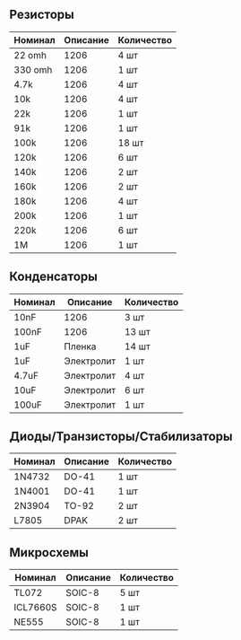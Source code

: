 ## Резисторы

| Номинал | Описание | Количество |
| ------ | ----------- | ----------- |
| 22 omh | 1206 | 4 шт |
| 330 omh | 1206 | 1 шт |
| 4.7k | 1206 | 4 шт |
| 10k | 1206 | 4 шт |
| 22k | 1206 | 1 шт |
| 91k | 1206 | 1 шт |
| 100k | 1206 | 18 шт |
| 120k | 1206 | 6 шт |
| 140k | 1206 | 2 шт |
| 160k | 1206 | 2 шт |
| 180k | 1206 | 4 шт |
| 200k | 1206 | 1 шт |
| 220k | 1206 | 6 шт |
| 1M | 1206 | 1 шт |

## Конденсаторы
| Номинал | Описание | Количество |
| ------ | ----------- | ----------- |
| 10nF | 1206 | 3 шт |
| 100nF | 1206 | 13 шт |
| 1uF | Пленка | 14 шт |
| 1uF | Электролит | 1 шт |
| 4.7uF | Электролит | 4 шт |
| 10uF | Электролит | 6 шт |
| 100uF | Электролит | 1 шт |

## Диоды/Транзисторы/Стабилизаторы

| Номинал | Описание | Количество |
| ------ | ----------- | ----------- |
| 1N4732 | DO-41 | 1 шт |
| 1N4001 | DO-41 | 1 шт |
| 2N3904 | TO-92 | 2 шт |
| L7805 | DPAK | 2 шт |

## Микросхемы

| Номинал | Описание | Количество |
| ------ | ----------- | ----------- |
| TL072 | SOIC-8 | 5 шт |
| ICL7660S | SOIC-8 | 1 шт |
| NE555 | SOIC-8 | 1 шт |

